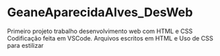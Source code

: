# GeaneAparecidaAlves_DesWeb
Primeiro projeto trabalho desenvolvimento web com HTML e CSS
Codificação feita em VSCode.
Arquivos escritos em HTML e Uso de CSS para estilizar
